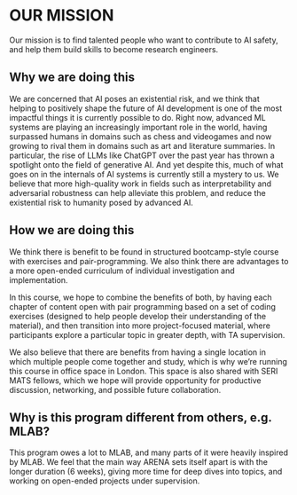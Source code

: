 # OUR MISSION #

Our mission is to find talented people who want to contribute to AI safety, and help them build skills to become research engineers.

## Why we are doing this ##

We are concerned that AI poses an existential risk, and we think that helping to positively shape the future of AI development is one of the most impactful things it is currently possible to do. Right now, advanced ML systems are playing an increasingly important role in the world, having surpassed humans in domains such as chess and videogames and now growing to rival them in domains such as art and literature summaries. In particular, the rise of LLMs like ChatGPT over the past year has thrown a spotlight onto the field of generative AI. And yet despite this, much of what goes on in the internals of AI systems is currently still a mystery to us. We believe that more high-quality work in fields such as interpretability and adversarial robustness can help alleviate this problem, and reduce the existential risk to humanity posed by advanced AI.

## How we are doing this ##

We think there is benefit to be found in structured bootcamp-style course with exercises and pair-programming. We also think there are advantages to a more open-ended curriculum of individual investigation and implementation.

In this course, we hope to combine the benefits of both, by having each chapter of content open with pair programming based on a set of coding exercises (designed to help people develop their understanding of the material), and then transition into more project-focused material, where participants explore a particular topic in greater depth, with TA supervision.

We also believe that there are benefits from having a single location in which multiple people come together and study, which is why we’re running this course in office space in London. This space is also shared with SERI MATS fellows, which we hope will provide opportunity for productive discussion, networking, and possible future collaboration.

## Why is this program different from others, e.g. MLAB? ##

This program owes a lot to MLAB, and many parts of it were heavily inspired by MLAB. We feel that the main way ARENA sets itself apart is with the longer duration (6 weeks), giving more time for deep dives into topics, and working on open-ended projects under supervision.

